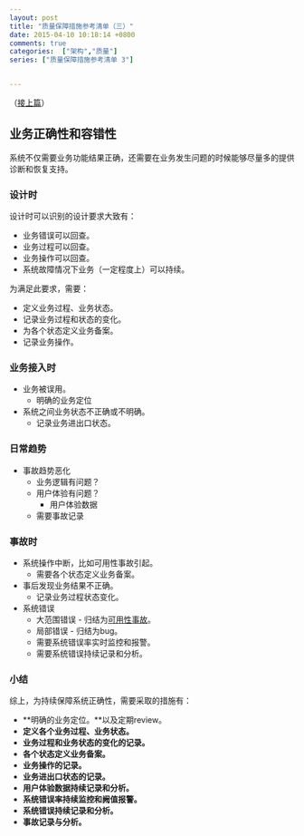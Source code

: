 ```yaml
---
layout: post
title: "质量保障措施参考清单（三）"
date: 2015-04-10 10:18:14 +0800
comments: true
categories:  ["架构","质量"]
series: ["质量保障措施参考清单 3"]


---
```



（[接上篇](/blog/2015/04/10/resilient2/)）




## 业务正确性和容错性
系统不仅需要业务功能结果正确，还需要在业务发生问题的时候能够尽量多的提供诊断和恢复支持。

<!-- more -->


### 设计时
设计时可以识别的设计要求大致有：

* 业务错误可以回查。
* 业务过程可以回查。  
* 业务操作可以回查。
* 系统故障情况下业务（一定程度上）可以持续。


为满足此要求，需要：  

* 定义业务过程、业务状态。
* 记录业务过程和状态的变化。
* 为各个状态定义业务备案。
* 记录业务操作。


### 业务接入时

* 业务被误用。
	* 明确的业务定位
* 系统之间业务状态不正确或不明确。
	* 记录业务进出口状态。


### 日常趋势
* 事故趋势恶化
	* 业务逻辑有问题？
	* 用户体验有问题？
		* 用户体验数据
	* 需要事故记录




### 事故时
* 系统操作中断，比如可用性事故引起。
	* 需要各个状态定义业务备案。
* 事后发现业务结果不正确。
	* 记录业务过程状态变化。
* 系统错误
	* 大范围错误 - 归结为[可用性事故][1]。
	* 局部错误 - 归结为bug。
	* 需要系统错误率实时监控和报警。
	* 需要系统错误持续记录和分析。


### 小结
综上，为持续保障系统正确性，需要采取的措施有：

* **明确的业务定位。**以及定期review。
* **定义各个业务过程、业务状态。**
* **业务过程和业务状态的变化的记录。**
* **各个状态定义业务备案。**
* **业务操作的记录。**
* **业务进出口状态的记录。**
* **用户体验数据持续记录和分析。**
* **系统错误率持续监控和阙值报警。**
* **系统错误持续记录和分析。**
* **事故记录与分析。**







[1]: /blog/2015/04/10/resilient2/

